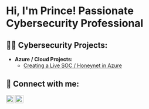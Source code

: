 <h1>Hi, I'm Prince! Passionate Cybersecurity Professional </h1>

<h2>👨‍💻 Cybersecurity Projects:</h2>

- <b>Azure / Cloud Projects:</b>
  - [Creating a Live SOC / Honeynet in Azure](https://github.com/PrinceMania/Cloud-SOC-Honey-Net)
  

<h2> 🤳 Connect with me:</h2>

[<img align="left" alt="PrinceIzuka | LinkedIn" width="22px" src="https://cdn.jsdelivr.net/npm/simple-icons@v3/icons/linkedin.svg" />][linkedin]
[<img align="left" alt="PrinceyMania | Instagram" width="22px" src="https://cdn.jsdelivr.net/npm/simple-icons@v3/icons/instagram.svg" />][instagram]

[instagram]: https://www.instagram.com/princeymania/
[linkedin]: https://linkedin.com/in/PrinceIzuka

<!--
**PrinceMania/PrinceMania** is a ✨ _special_ ✨ repository because its `README.md` (this file) appears on your GitHub profile.

Here are some ideas to get you started:

- 🔭 I’m currently working on ...
- 🌱 I’m currently learning ...
- 👯 I’m looking to collaborate on ...
- 🤔 I’m looking for help with ...
- 💬 Ask me about ...
- 📫 How to reach me: ...
- 😄 Pronouns: ...
- ⚡ Fun fact: ...
-->
